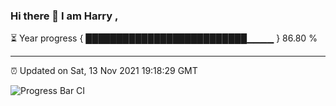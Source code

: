 ### Hi there 👋 I am Harry , 

⏳ Year progress { ██████████████████████████▁▁▁▁ } 86.80 %

---

⏰ Updated on Sat, 13 Nov 2021 19:18:29 GMT

![Progress Bar CI](https://github.com/duykhang68/duykhang68/workflows/Progress%20Bar%20CI/badge.svg)
